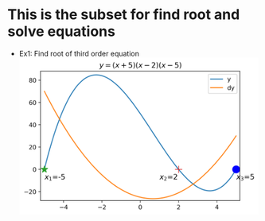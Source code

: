 # This is the subset for find root and solve equations
- Ex1: Find root of third order equation
![Ex1](Eqs_Ex1.png)
